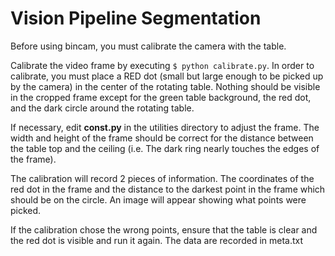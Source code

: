 # Vision Pipeline Segmentation

Before using bincam, you must calibrate the camera with the table.

Calibrate the video frame by executing `$ python calibrate.py`. In order to calibrate, you must place a RED dot (small but large enough to be picked up by the camera) in the center of the rotating table. Nothing should be visible in the cropped frame except for the green table background, the red dot, and the dark circle around the rotating table.

If necessary, edit **const.py** in the utilities directory to adjust the frame. The width and height of the frame should be correct for the distance between the table top and the ceiling (i.e. The dark ring nearly touches the edges of the frame).

The calibration will record 2 pieces of information. The coordinates of the red dot in the frame and the distance to the darkest point in the frame which should be on the circle. An image will appear showing what points were picked.

If the calibration chose the wrong points, ensure that the table is clear and the red dot is visible and run it again. The data are recorded in meta.txt
